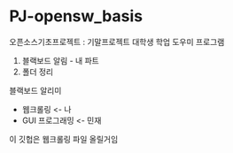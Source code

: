 # PJ-opensw_basis

오픈소스기초프로젝트 : 기말프로젝트
대학생 학업 도우미 프로그램
1) 블랙보드 알림 - 내 파트
2) 폴더 정리

블랙보드 알리미 
- 웹크롤링 <- 나
- GUI 프로그래밍 <- 민재

이 깃헙은 웹크롤링 파일 올릴거임
